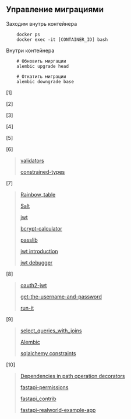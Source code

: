 ## Управление миграциями

Заходим внутрь контейнера

        docker ps
        docker exec -it [CONTAINER_ID] bash

Внутри контейнера

        # Обновить миргации
        alembic upgrade head
        
        # Откатить миграции
        alembic downgrade base

[1]

[2]

[3]

[4]

[5]

[6]
> [validators](https://pydantic-docs.helpmanual.io/usage/validators/)
>
>[constrained-types](https://pydantic-docs.helpmanual.io/usage/types/#constrained-types)

[7]
> [Rainbow_table](https://en.wikipedia.org/wiki/Rainbow_table)
>
> [Salt](https://en.wikipedia.org/wiki/Salt_(cryptography))
>
> [jwt](https://www.jeffastor.com/blog/jwt.io)
>
> [bcrypt-calculator](https://www.dailycred.com/article/bcrypt-calculator)
>
> [passlib](https://passlib.readthedocs.io/en/stable/faq.html)
>
> [jwt introduction](https://jwt.io/introduction/)
>
> [jwt debugger](https://jwt.io/#debugger-io)

[8]
> [oauth2-jwt](https://fastapi.tiangolo.com/tutorial/security/oauth2-jwt/)
>
> [get-the-username-and-password](https://fastapi.tiangolo.com/tutorial/security/simple-oauth2/#get-the-username-and-password)
>
> [run-it](https://fastapi.tiangolo.com/tutorial/security/first-steps/#run-it)

[9]
> [select_queries_with_joins](https://sqlbolt.com/lesson/select_queries_with_joins)
>
> [Alembic](https://alembic.sqlalchemy.org/en/latest/tutorial.html)
>
> [sqlalchemy constraints](https://docs.sqlalchemy.org/en/13/core/constraints.html)

[10]
> [Dependencies in path operation decorators](https://fastapi.tiangolo.com/tutorial/dependencies/dependencies-in-path-operation-decorators/#dependencies-in-path-operation-decorators)
>
> [fastapi-permissions](https://github.com/holgi/fastapi-permissions)
>
> [fastapi_contrib](https://github.com/identixone/fastapi_contrib)
>
> [fastapi-realworld-example-app](https://github.com/nsidnev/fastapi-realworld-example-app)
